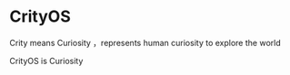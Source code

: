 # CrityOS

Crity means Curiosity ，represents human curiosity to explore the world

CrityOS is Curiosity
